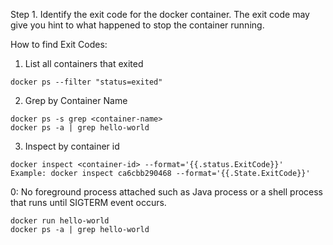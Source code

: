 Step 1. 
Identify the exit code for the docker container.
The exit code may give you hint to what happened to stop the container running.

How to find Exit Codes:
1. List all containers that exited
```
docker ps --filter "status=exited"
```

2. Grep by Container Name
```
docker ps -s grep <container-name>
docker ps -a | grep hello-world
```

3. Inspect by container id

```
docker inspect <container-id> --format='{{.status.ExitCode}}'
Example: docker inspect ca6cbb290468 --format='{{.State.ExitCode}}'
```


0: No foreground process attached such as Java process or a shell process that runs until SIGTERM event occurs.

```
docker run hello-world
docker ps -a | grep hello-world
```





